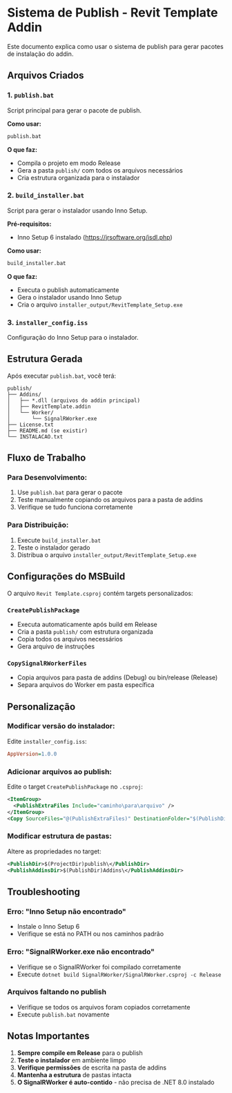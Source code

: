 # Sistema de Publish - Revit Template Addin

Este documento explica como usar o sistema de publish para gerar pacotes de instalação do addin.

## Arquivos Criados

### 1. `publish.bat`
Script principal para gerar o pacote de publish.

**Como usar:**
```bash
publish.bat
```

**O que faz:**
- Compila o projeto em modo Release
- Gera a pasta `publish/` com todos os arquivos necessários
- Cria estrutura organizada para o instalador

### 2. `build_installer.bat`
Script para gerar o instalador usando Inno Setup.

**Pré-requisitos:**
- Inno Setup 6 instalado (https://jrsoftware.org/isdl.php)

**Como usar:**
```bash
build_installer.bat
```

**O que faz:**
- Executa o publish automaticamente
- Gera o instalador usando Inno Setup
- Cria o arquivo `installer_output/RevitTemplate_Setup.exe`

### 3. `installer_config.iss`
Configuração do Inno Setup para o instalador.

## Estrutura Gerada

Após executar `publish.bat`, você terá:

```
publish/
├── Addins/
│   ├── *.dll (arquivos do addin principal)
│   ├── RevitTemplate.addin
│   └── Worker/
│       └── SignalRWorker.exe
├── License.txt
├── README.md (se existir)
└── INSTALACAO.txt
```

## Fluxo de Trabalho

### Para Desenvolvimento:
1. Use `publish.bat` para gerar o pacote
2. Teste manualmente copiando os arquivos para a pasta de addins
3. Verifique se tudo funciona corretamente

### Para Distribuição:
1. Execute `build_installer.bat`
2. Teste o instalador gerado
3. Distribua o arquivo `installer_output/RevitTemplate_Setup.exe`

## Configurações do MSBuild

O arquivo `Revit Template.csproj` contém targets personalizados:

### `CreatePublishPackage`
- Executa automaticamente após build em Release
- Cria a pasta `publish/` com estrutura organizada
- Copia todos os arquivos necessários
- Gera arquivo de instruções

### `CopySignalRWorkerFiles`
- Copia arquivos para pasta de addins (Debug) ou bin/release (Release)
- Separa arquivos do Worker em pasta específica

## Personalização

### Modificar versão do instalador:
Edite `installer_config.iss`:
```ini
AppVersion=1.0.0
```

### Adicionar arquivos ao publish:
Edite o target `CreatePublishPackage` no `.csproj`:
```xml
<ItemGroup>
  <PublishExtraFiles Include="caminho\para\arquivo" />
</ItemGroup>
<Copy SourceFiles="@(PublishExtraFiles)" DestinationFolder="$(PublishDir)" />
```

### Modificar estrutura de pastas:
Altere as propriedades no target:
```xml
<PublishDir>$(ProjectDir)publish\</PublishDir>
<PublishAddinsDir>$(PublishDir)Addins\</PublishAddinsDir>
```

## Troubleshooting

### Erro: "Inno Setup não encontrado"
- Instale o Inno Setup 6
- Verifique se está no PATH ou nos caminhos padrão

### Erro: "SignalRWorker.exe não encontrado"
- Verifique se o SignalRWorker foi compilado corretamente
- Execute `dotnet build SignalRWorker/SignalRWorker.csproj -c Release`

### Arquivos faltando no publish
- Verifique se todos os arquivos foram copiados corretamente
- Execute `publish.bat` novamente

## Notas Importantes

1. **Sempre compile em Release** para o publish
2. **Teste o instalador** em ambiente limpo
3. **Verifique permissões** de escrita na pasta de addins
4. **Mantenha a estrutura** de pastas intacta
5. **O SignalRWorker é auto-contido** - não precisa de .NET 8.0 instalado
